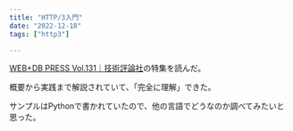 ```yaml
---
title: "HTTP/3入門"
date: "2022-12-18"
tags: ["http3"]

---
```


[WEB+DB PRESS Vol.131｜技術評論社](https://gihyo.jp/magazine/wdpress/archive/2022/vol131)の特集を読んだ。

概要から実践まで解説されていて、「完全に理解」できた。

サンプルはPythonで書かれていたので、他の言語でどうなのか調べてみたいと思った。

